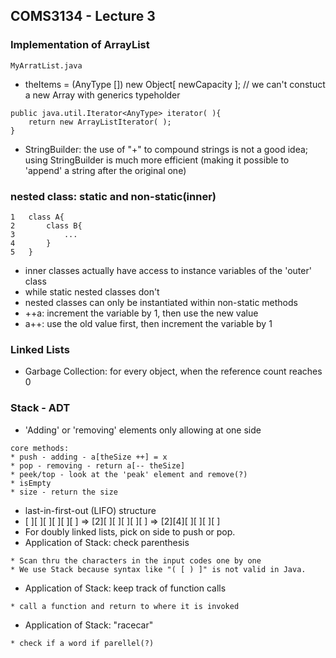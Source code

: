 ## COMS3134 - Lecture 3
### Implementation of ArrayList
```
MyArratList.java
```
* theItems = (AnyType []) new Object[ newCapacity ]; // we can't constuct a new Array with generics typeholder
```
public java.util.Iterator<AnyType> iterator( ){
    return new ArrayListIterator( );
}
```
* StringBuilder: the use of "+" to compound strings is not a good idea; using StringBuilder is much more efficient (making it possible to 'append' a string after the original one)
### nested class: static and non-static(inner)
```
1	class A{
2		class B{
3			...
4		}
5	}
```
* inner classes actually have access to instance variables of the 'outer' class
* while static nested classes don't
* nested classes can only be instantiated within non-static methods
* ++a: increment the variable by 1, then use the new value
* a++: use the old value first, then increment the variable by 1
### Linked Lists
* Garbage Collection: for every object, when the reference count reaches 0
### Stack - ADT
* 'Adding' or 'removing' elements only allowing at one side
```
core methods:
* push - adding - a[theSize ++] = x
* pop - removing - return a[-- theSize]
* peek/top - look at the 'peak' element and remove(?)
* isEmpty
* size - return the size
```
* last-in-first-out (LIFO) structure
* [ ][ ][ ][ ][ ][ ] => [2][ ][ ][ ][ ][ ] => [2][4][ ][ ][ ][ ]
* For doubly linked lists, pick on side to push or pop.
* Application of Stack: check parenthesis
```
* Scan thru the characters in the input codes one by one
* We use Stack because syntax like "( [ ) ]" is not valid in Java.
```
* Application of Stack: keep track of function calls
```
* call a function and return to where it is invoked
```
* Application of Stack: "racecar"
```
* check if a word if parellel(?)
```
